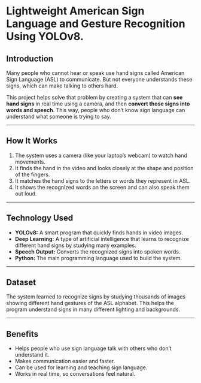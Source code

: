 # Lightweight American Sign Language and Gesture Recognition Using YOLOv8.

## Introduction

Many people who cannot hear or speak use hand signs called American Sign Language (ASL) to communicate. But not everyone understands these signs, which can make talking to others hard.

This project helps solve that problem by creating a system that can **see hand signs** in real time using a camera, and then **convert those signs into words and speech**. This way, people who don’t know sign language can understand what someone is trying to say.

---

## How It Works

1. The system uses a camera (like your laptop’s webcam) to watch hand movements.
2. It finds the hand in the video and looks closely at the shape and position of the fingers.
3. It matches the hand signs to the letters or words they represent in ASL.
4. It shows the recognized words on the screen and can also speak them out loud.

---

## Technology Used

* **YOLOv8:** A smart program that quickly finds hands in video images.
* **Deep Learning:** A type of artificial intelligence that learns to recognize different hand signs by studying many examples.
* **Speech Output:** Converts the recognized signs into spoken words.
* **Python:** The main programming language used to build the system.

---

## Dataset

The system learned to recognize signs by studying thousands of images showing different hand gestures of the ASL alphabet. This helps the program understand signs in many different lighting and backgrounds.

---

## Benefits

* Helps people who use sign language talk with others who don’t understand it.
* Makes communication easier and faster.
* Can be used for learning and teaching sign language.
* Works in real time, so conversations feel natural.

